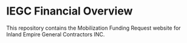# IEGC Financial Overview

This repository contains the Mobilization Funding Request website for Inland Empire General Contractors INC.